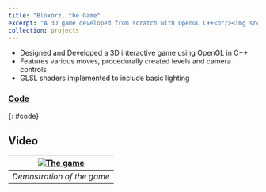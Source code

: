 ```yaml
---
title: "Bloxorz, the Game"
excerpt: "A 3D game developed from scratch with OpenGL C++<br/><img src='/images/blorox.jpg'>"
collection: projects
---
```


* Designed and Developed a 3D interactive game using OpenGL in C++
* Features various moves, procedurally created levels and camera controls 
* GLSL shaders implemented to include basic lighting

### <i class="fab fa-github" aria-hidden="true"></i> [Code](https://github.com/h44rd/Bloxorz-Game-3D)
{: #code}

## Video

| [![The game](https://res.cloudinary.com/marcomontalbano/image/upload/v1589773755/video_to_markdown/images/youtube--cZ9ZZaWxsdg-c05b58ac6eb4c4700831b2b3070cd403.jpg)](https://youtu.be/cZ9ZZaWxsdg "The game") |
|:--:|
| *Demostration of the game* |